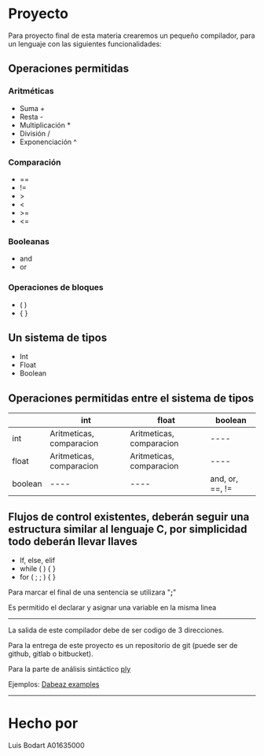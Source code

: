 # Proyecto

Para proyecto final de esta materia crearemos un pequeño compilador, para un lenguaje con las siguientes funcionalidades:

## Operaciones permitidas

### Aritméticas

- Suma +
- Resta -
- Multiplicación *
- División /
- Exponenciación ^

### Comparación

- ==
- !=
- \>
- <
- \>=
- <=

### Booleanas

- and
- or

### Operaciones de bloques

- ( )
- { }

## Un sistema de tipos

- Int
- Float
- Boolean

## Operaciones permitidas entre el sistema de tipos

|         | int                      | float                    | boolean         |
|---------|--------------------------|--------------------------|-----------------|
| int     | Aritmeticas, comparacion | Aritmeticas, comparacion | ----            |
| float   | Aritmeticas, comparacion | Aritmeticas, comparacion | ----            |
| boolean | ----                     | ----                     | and, or, ==, != |

## Flujos de control existentes, deberán seguir una estructura similar al lenguaje C, por simplicidad todo deberán llevar llaves

- If, else, elif
- while ( ) { }
- for ( ; ; ) { }

Para marcar el final de una sentencia se utilizara "**;**"

Es permitido el declarar y asignar una variable en la misma linea

---

La salida de este compilador debe de ser codigo de 3 direcciones.

Para la entrega de este proyecto es un repositorio de git (puede ser de github, gitlab o bitbucket).

Para la parte de análisis sintáctico [ply](https://www.dabeaz.com/ply/ply.html)

Ejemplos: [Dabeaz examples](https://github.com/dabeaz/ply/blob/master/example/)

---
# Hecho por

Luis Bodart A01635000
